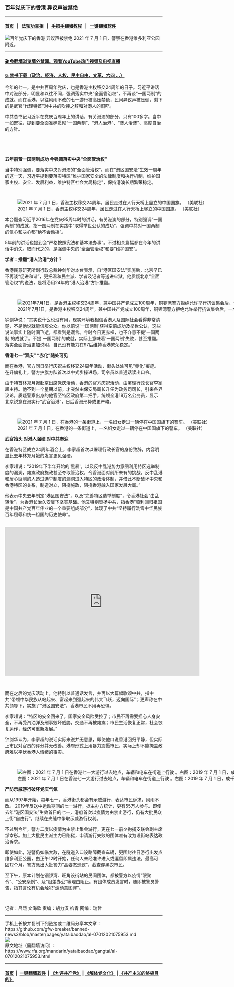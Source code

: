 ### 百年党庆下的香港   异议声被禁绝
------------------------

#### [首页](https://github.com/gfw-breaker/banned-news3/blob/master/README.md) &nbsp;&nbsp;|&nbsp;&nbsp; [法轮功真相](https://github.com/begood0513/basic/blob/master/README.md)  &nbsp;&nbsp;|&nbsp;&nbsp; [手把手翻墙教程](https://github.com/gfw-breaker/guides/wiki)  &nbsp;&nbsp;|&nbsp;&nbsp; [一键翻墙软件](https://github.com/gfw-breaker/nogfw/blob/master/README.md)  



<div id="headerimg">
 <img alt="百年党庆下的香港   异议声被禁绝" src="https://www.rfa.org/mandarin/yataibaodao/gangtai/al-07012021075953.html/@@images/06606217-0115-42c0-a72f-e198d8bdc96c.jpeg" title="百年党庆下的香港   异议声被禁绝"/>
 <span class="lead_image_caption">
  2021 年 7 月 1 日，警察在香港维多利亚公园附近。
 </span>
 <!-- zoomattribute -->
</div>

<hr/>


#### [ 🎬  免翻墙浏览墙外禁闻、观看YouTube热门视频及电视直播](https://github.com/gfw-breaker/HelloWorld)

#### [ 💥  禁书下载（政治、经济、人权、民主自由、文革、六四 ...）](https://github.com/gfw-breaker/books/blob/master/README.md)

<div id="storytext">
 <p>
  今年的七一，是中共百周年党庆，也是香港主权移交24周年的日子。习近平讲话中对港部分，明显和以往不同，强调落实中央“全面管治权”，不再谈“一国两制”的成就。而在香港，以往风雨不改的七一游行被高压禁绝，民间异议声被压倒，剩下的是武官“代理特首”对中共的吹捧之辞和对港人的恫吓。
 </p>
 <p>
  中共总书记习近平在党庆百周年上的讲话，有关港澳的部分，只有100多字。当中一如既往，提到要全面准确贯彻“一国两制”、“港人治港”、“澳人治澳”、高度自治的方针。
 </p>
 <p>
  <br/>
 </p>
 <p>
  <br/>
 </p>
 <p>
  <strong>
   五年前赞一国两制成功 今强调落实中央“全面管治权”
  </strong>
 </p>
 <p>
  当中特别强调，要落实中央对港澳的“全面管治权”。而在“港区国安法”生效一周年的这一天，习近平提到要落实特区“维护国家安全的法律制度和执行机制，维护国家主权、安全、发展利益，维护特区社会大局稳定”，保持港澳长期繁荣稳定。
 </p>
 <p>
  <br/>
 </p>
 <p>
  <figure class="image-richtext image-inline captioned" style="width:1500px;">
   <img alt="2021 年 7 月 1 日，香港主权移交24周年，居民走过在人行天桥上竖立的中国国旗。 （美联社）" src="https://www.rfa.org/mandarin/yataibaodao/gangtai/al-07012021075953.html/ap21182177389519.jpg/@@images/bf535116-f49d-441b-9cdb-d21fe4189fbe.jpeg" title="AP21182177389519.jpg"/>
   <figcaption class="image-caption">
    2021 年 7 月 1 日，香港主权移交24周年，居民走过在人行天桥上竖立的中国国旗。 （美联社）
   </figcaption>
   <small>
   </small>
  </figure>
 </p>
 <p>
  本台翻查习近平2016年在党庆95周年时的讲话，有关港澳的部分，特别强调“一国两制”的成就，指一国两制在实践中“取得举世公认的成功”，强调中共对一国两制的信心和决心都“绝不会动摇”。
 </p>
 <p>
  5年前的讲话也提到会“严格按照宪法和基本法办事”。不过相关篇幅都在今年的讲话中消失。取而代之的，是强调中央的“全面管治权”和要“维护国安”。
 </p>
 <p>
  <strong>
   学者：推翻“港人治港”方针？
  </strong>
 </p>
 <p>
  香港民意研究所副行政总裁钟剑华对本台表示，自“港区国安法”实施后，北京早已不再谈“促进和谐”，更把温和民主派、学者及记者等送进牢狱。他质疑北京“全面管治权”的说法，是将沿用24年的“港人治港”方针推翻。
 </p>
 <p>
  <br/>
 </p>
 <p>
  <figure class="image-richtext image-inline captioned" style="width:1500px;">
   <img alt="2021年7月1日，是香港主权移交24周年，兼中国共产党成立100周年，铜锣湾警方拒绝允许举行抗议集会后，一名妇女在铜锣湾举起双手，象征“五个要求，不能少一个”。（路透社）" src="https://www.rfa.org/mandarin/yataibaodao/gangtai/al-07012021075953.html/2021-07-01t071345z_469396571_rc2ibo9aodmb_rtrmadp_3_hongkong-security.jpg/@@images/4c9ab811-904e-4cb5-bf5f-a514cb42ce2e.jpeg" title="2021-07-01T071345Z_469396571_RC2IBO9AODMB_RTRMADP_3_HONGKONG-SECURITY.jpg"/>
   <figcaption class="image-caption">
    2021年7月1日，是香港主权移交24周年，兼中国共产党成立100周年，铜锣湾警方拒绝允许举行抗议集会后，一名妇女在铜锣湾举起双手，象征“五个要求，不能少一个”。（路透社）
   </figcaption>
   <small>
   </small>
  </figure>
 </p>
 <p>
  钟剑华说：“其实说什么也没有用，现实环境我相信香港人及国际社会看得非常清楚，不是他说就能信服公众。你以前说'一国两制'获得空前成功及举世公认，这些说法事实上随时间飞逝，都看到是谎言。今时今日更赤裸，也不介意不提'一国两制'的成就了。不提'一国两制'的成就，实际上意味着'一国两制'失败，甚至推翻。落实全面管治更加说明，自己没有能力在97后维持香港繁荣稳定。”
 </p>
 <p>
  <strong>
   香港七一“双庆” “赤化”随处可见
  </strong>
 </p>
 <p>
  而在香港，官方同日举行庆祝主权移交24周年活动，街头处处可见“赤化”痕迹。在升旗礼上，警方护旗方队首次以中式步操进场，司令员以普通话读出口令。
 </p>
 <p>
  由于特首林郑月娥赴京出席党庆活动，香港的官方庆祝活动，由署理行政长官李家超主持。他不到一个星期以前，才突然由保安局局长升任为政务司司长，引来各界议论，质疑警察出身的他官至特区政府第二把手，统领全港18万名公务员，显示北京锐意在港实行“武官治港”，日后香港形势或更严峻。
 </p>
 <p>
  <br/>
 </p>
 <p>
  <figure class="image-richtext image-inline captioned" style="width:1500px;">
   <img alt="2021 年 7 月 1 日，在香港的一条街道上，一名妇女走过一辆停在中国国旗下的警车。 （美联社）" src="https://www.rfa.org/mandarin/yataibaodao/gangtai/al-07012021075953.html/ap21182180737284.jpg/@@images/07177130-94df-472a-9f7a-9bdc09e8f831.jpeg" title="AP21182180737284.jpg"/>
   <figcaption class="image-caption">
    2021 年 7 月 1 日，在香港的一条街道上，一名妇女走过一辆停在中国国旗下的警车。 （美联社）
   </figcaption>
   <small>
   </small>
  </figure>
 </p>
 <p>
  <strong>
   武官抬头 对港人强硬 对中共奉迎
  </strong>
 </p>
 <p>
  在香港特区成立24周年酒会上，李家超首次以署理行政长官的身份致辞，内容明显比去年林郑月娥的发言更见强硬。
 </p>
 <p>
  李家超说：“2019年下半年开始的'黑暴'，以及反中乱港势力意图利用特区选举制度的漏洞，瘫痪政府施政甚至夺取管治权，令香港面对前所未有的挑战。反中乱港和居心叵测的人透过选举制度的漏洞进入特区的政治体制，并借此不断破坏中央和香港特区的关系，制造对立，阻挠施政，阻挠香港融入国家发展大局。”
 </p>
 <p>
  他表示中央去年制定“港区国安法”，以及“完善特区选举制度”，令香港社会“由乱转治”，为香港长治久安奠下坚实基础。他又特别赞扬中共，指香港“顺利回归祖国是中国共产党百年伟业的一个重要组成部分”，体现了中共“坚持履行洗雪中华民族百年屈辱和统一祖国的历史使命”。
 </p>
 <p>
  <br/>
  <iframe height="476" src="https://www.facebook.com/plugins/video.php?height=476&amp;href=https%3A%2F%2Fwww.facebook.com%2FRFAChinese%2Fvideos%2F932447280868162%2F&amp;show_text=false&amp;width=622&amp;t=0" style="border:none;overflow:hidden" width="622">
  </iframe>
 </p>
 <p>
  <br/>
 </p>
 <p>
  而在之后的党庆活动上，他特别以普通话发言，并再以大篇幅歌颂中共，指中共“带领中华民族从站起来、富起来到强起来的伟大飞跃，迈向国际”；更声称在中共领导下，实施了“港区国安法”，香港市民不用再恐惧。
 </p>
 <p>
  李家超说：“特区的安全回来了，国家安全风险受控了；市民不再需要担心人身安全，不再受汽油弹及刑事毁坏威胁，交通不再被瘫痪；市民生活恢复正常，社会恢复运作，经济可重新发展。”
 </p>
 <p>
  钟剑华认为，李家超的说话实际来说并无意思，即使他口说香港回归平静，但实际上市民对官员的评分并无改善。港府形式上用暴力震慑市民，实际上却不能掩盖政府难以平伏香港人情绪的事实。
 </p>
 <p>
  <br/>
 </p>
 <p>
  <figure class="image-richtext image-inline captioned" style="width:1500px;">
   <img alt="左图：2021 年 7 月 1 日在香港七一大游行过去地点，车辆和电车在街道上行驶 。右图：2019 年 7 月 1 日，成千上万的抗议者涌上街头，参加七一大游行。（美联社）" src="https://www.rfa.org/mandarin/yataibaodao/gangtai/al-07012021075953.html/ap21182310565696-2.jpg/@@images/4f9f2403-0ff2-4e7f-8ed2-b1827875b1cf.jpeg" title="AP21182310565696-2.jpg"/>
   <figcaption class="image-caption">
    左图：2021 年 7 月 1 日在香港七一大游行过去地点，车辆和电车在街道上行驶 。右图：2019 年 7 月 1 日，成千上万的抗议者涌上街头，参加七一大游行。（美联社）
   </figcaption>
   <small>
   </small>
  </figure>
  <strong>
   严防示威游行破坏党庆气氛
  </strong>
 </p>
 <p>
  而从1997年开始，每年七一，香港街头都会有示威游行，表达市民诉求，风雨不改。 2019年反送中运动期间的七一游行，据主办方统计，更有55万人参与。即使去年“港区国安法”生效首日的七一，港府首次以疫情为由禁止游行，仍有大批民众上街“自由行”，继续在夹缝中争取示威游行权利。
 </p>
 <p>
  不过到今年，警方二度以疫情为由禁止集会游行，更在七一前夕拘捕支联会副主席邹幸彤。加上大批民主派主力已陷狱，申请游行失败的团体唯有改为设街站表达政治诉求。
 </p>
 <p>
  即使如此，港警仍如临大敌，在隧道入口设路障截查车辆，更围封往日游行出发点维多利亚公园，由正午12时开始，任何人未经准许进入或逗留即属违法，最高可囚12个月。警方派出大批警力“高姿态巡逻”，截查穿黑衣市民。
 </p>
 <p>
  至下午，原本计划在铜锣湾、旺角设街站的民间团体，都被警方以疫情“限聚令”、“公安条例”、及“阻差办公”等理由阻止。有团体成员发言时，随即被警员警告，指其言论有机会触犯“煽动意图罪”。
 </p>
 <p>
  <br/>
 </p>
 <p>
  记者：吕熙 文海欣 责编：胡力汉 梒青 网编：瑞哲
 </p>
</div>

<hr/>
手机上长按并复制下列链接或二维码分享本文章：<br/>
https://github.com/gfw-breaker/banned-news3/blob/master/pages/yataibaodao/al-07012021075953.md <br/>
<a href='https://github.com/gfw-breaker/banned-news3/blob/master/pages/yataibaodao/al-07012021075953.md'><img src='https://github.com/gfw-breaker/banned-news3/blob/master/pages/yataibaodao/al-07012021075953.md.png'/></a> <br/>
原文地址（需翻墙访问）：https://www.rfa.org/mandarin/yataibaodao/gangtai/al-07012021075953.html


------------------------
#### [首页](https://github.com/gfw-breaker/banned-news3/blob/master/README.md) &nbsp;|&nbsp; [一键翻墙软件](https://github.com/gfw-breaker/nogfw/blob/master/README.md) &nbsp;| [《九评共产党》](https://github.com/gfw-breaker/9ping.md/blob/master/README.md#九评之一评共产党是什么) | [《解体党文化》](https://github.com/gfw-breaker/jtdwh.md/blob/master/README.md) | [《共产主义的终极目的》](https://github.com/gfw-breaker/gczydzjmd.md/blob/master/README.md)


<img src='http://gfw-breaker.win/banned-news3/pages/yataibaodao/al-07012021075953.md' width='0px' height='0px'/>